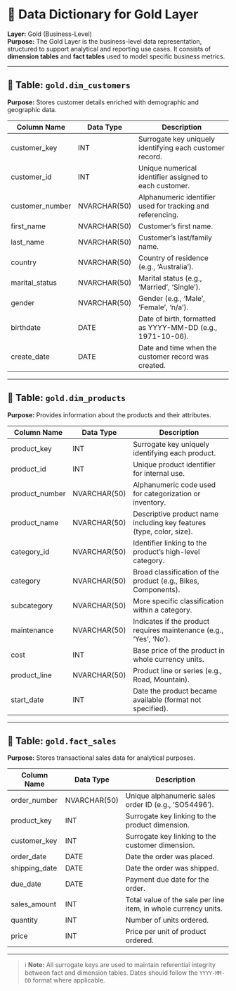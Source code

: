 # 📘 Data Dictionary for Gold Layer
 
**Layer:** Gold (Business-Level)  
**Purpose:** The Gold Layer is the business-level data representation, structured to support analytical and reporting use cases. It consists of **dimension tables** and **fact tables** used to model specific business metrics.

---

## 📁 Table: `gold.dim_customers`

**Purpose:** Stores customer details enriched with demographic and geographic data.

| Column Name      | Data Type     | Description                                                                 |
|------------------|---------------|-----------------------------------------------------------------------------|
| customer_key      | INT           | Surrogate key uniquely identifying each customer record.                   |
| customer_id       | INT           | Unique numerical identifier assigned to each customer.                     |
| customer_number   | NVARCHAR(50)  | Alphanumeric identifier used for tracking and referencing.                 |
| first_name        | NVARCHAR(50)  | Customer’s first name.                                                     |
| last_name         | NVARCHAR(50)  | Customer’s last/family name.                                               |
| country           | NVARCHAR(50)  | Country of residence (e.g., ‘Australia’).                                  |
| marital_status    | NVARCHAR(50)  | Marital status (e.g., ‘Married’, ‘Single’).                                |
| gender            | NVARCHAR(50)  | Gender (e.g., ‘Male’, ‘Female’, ‘n/a’).                                    |
| birthdate         | DATE          | Date of birth, formatted as YYYY-MM-DD (e.g., 1971-10-06).                  |
| create_date       | DATE          | Date and time when the customer record was created.                        |

---

## 📁 Table: `gold.dim_products`

**Purpose:** Provides information about the products and their attributes.

| Column Name      | Data Type     | Description                                                                 |
|------------------|---------------|-----------------------------------------------------------------------------|
| product_key       | INT           | Surrogate key uniquely identifying each product.                           |
| product_id        | INT           | Unique product identifier for internal use.                                |
| product_number    | NVARCHAR(50)  | Alphanumeric code used for categorization or inventory.                    |
| product_name      | NVARCHAR(50)  | Descriptive product name including key features (type, color, size).       |
| category_id       | NVARCHAR(50)  | Identifier linking to the product’s high-level category.                   |
| category          | NVARCHAR(50)  | Broad classification of the product (e.g., Bikes, Components).            |
| subcategory       | NVARCHAR(50)  | More specific classification within a category.                            |
| maintenance       | NVARCHAR(50)  | Indicates if the product requires maintenance (e.g., ‘Yes’, ‘No’).         |
| cost              | INT           | Base price of the product in whole currency units.                         |
| product_line      | NVARCHAR(50)  | Product line or series (e.g., Road, Mountain).                             |
| start_date        | INT           | Date the product became available (format not specified).                  |

---

## 📁 Table: `gold.fact_sales`

**Purpose:** Stores transactional sales data for analytical purposes.

| Column Name      | Data Type     | Description                                                                 |
|------------------|---------------|-----------------------------------------------------------------------------|
| order_number      | NVARCHAR(50)  | Unique alphanumeric sales order ID (e.g., ‘SO54496’).                       |
| product_key       | INT           | Surrogate key linking to the product dimension.                             |
| customer_key      | INT           | Surrogate key linking to the customer dimension.                            |
| order_date        | DATE          | Date the order was placed.                                                  |
| shipping_date     | DATE          | Date the order was shipped.                                                 |
| due_date          | DATE          | Payment due date for the order.                                             |
| sales_amount      | INT           | Total value of the sale per line item, in whole currency units.            |
| quantity          | INT           | Number of units ordered.                                                    |
| price             | INT           | Price per unit of product ordered.                                          |

---

> ℹ️ **Note:** All surrogate keys are used to maintain referential integrity between fact and dimension tables. Dates should follow the `YYYY-MM-DD` format where applicable.



